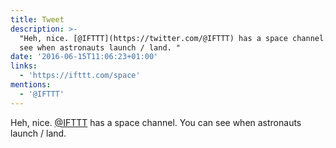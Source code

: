 ```yaml
---
title: Tweet
description: >-
  "Heh, nice. [@IFTTT](https://twitter.com/@IFTTT) has a space channel. You can
  see when astronauts launch / land. "
date: '2016-06-15T11:06:23+01:00'
links:
  - 'https://ifttt.com/space'
mentions:
  - '@IFTTT'
---
```

Heh, nice. [@IFTTT](https://twitter.com/@IFTTT) has a space channel. You can see when astronauts launch / land. 
